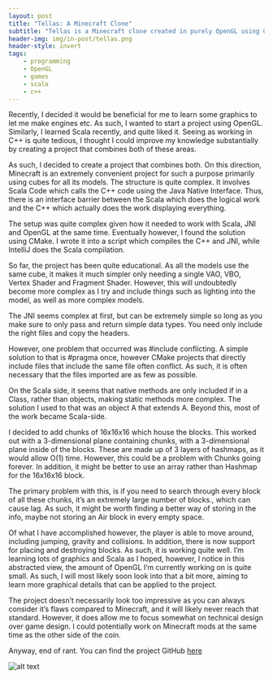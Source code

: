```yaml
---
layout: post
title: "Tellas: A Minecraft Clone"
subtitle: "Tellas is a Minecraft clone created in purely OpenGL using C++ and Scala"
header-img: img/in-post/tellas.png
header-style: invert
tags:
    - programming
    - OpenGL
    - games
    - scala
    - c++
---
```


Recently, I decided it would be beneficial for me to learn some graphics to let me make engines etc. As such, I wanted to start a project using OpenGL. Similarly, I learned Scala recently, and quite liked it. Seeing as working in C++ is quite tedious, I thought I could improve my knowledge substantially by creating a project that combines both of these areas.

As such, I decided to create a project that combines both. On this direction, Minecraft is an extremely convenient project for such a purpose primarily using cubes for all its models. The structure is quite complex. It involves Scala Code which calls the C++ code using the Java Native Interface. Thus, there is an interface barrier between the Scala which does the logical work and the C++ which actually does the work displaying everything.

The setup was quite complex given how it needed to work with Scala, JNI and OpenGL at the same time. Eventually however, I found the solution using CMake. I wrote it into a script which compiles the C++ and JNI, while IntelliJ does the Scala compilation.

So far, the project has been quite educational. As all the models use the same cube, it makes it much simpler only needing a single VAO, VBO, Vertex Shader and Fragment Shader. However, this will undoubtedly become more complex as I try and include things such as lighting into the model, as well as more complex models.

The JNI seems complex at first, but can be extremely simple so long as you make sure to only pass and return simple data types. You need only include the right files and copy the headers.

However, one problem that occurred was #include conflicting. A simple solution to that is #pragma once, however CMake projects that directly include files that include the same file often conflict. As such, it is often necessary that the files imported are as few as possible.

On the Scala side, it seems that native methods are only included if in a Class, rather than objects, making static methods more complex. The solution I used to that was an object A that extends A. Beyond this, most of the work became Scala-side.

I decided to add chunks of 16x16x16 which house the blocks. This worked out with a 3-dimensional plane containing chunks, with a 3-dimensional plane inside of the blocks. These are made up of 3 layers of hashmaps, as it would allow O(1) time. However, this could be a problem with Chunks going forever. In addition, it might be better to use an array rather than Hashmap for the 16x16x16 block.

The primary problem with this, is if you need to search through every block of all these chunks, it’s an extremely large number of blocks., which can cause lag. As such, it might be worth finding a better way of storing in the info, maybe not storing an Air block in every empty space.

Of what I have accomplished however, the player is able to move around, including jumping, gravity and collisions. In addition, there is now support for placing and destroying blocks. As such, it is working quite well. I’m learning lots of graphics and Scala as I hoped, however, I notice in this abstracted view, the amount of OpenGL I’m currently working on is quite small. As such, I will most likely soon look into that a bit more, aiming to learn more graphical details that can be applied to the project.

The project doesn’t necessarily look too impressive as you can always consider it’s flaws compared to Minecraft, and it will likely never reach that standard. However, it does allow me to focus somewhat on technical design over game design. I could potentially work on Minecraft mods at the same time as the other side of the coin.

Anyway, end of rant. You can find the project GitHub [here](https://github.com/Black-Photon/Tellas)

![alt text](https://black-photon.github.io/images/tellas-old.png "JK Written in Tellas")